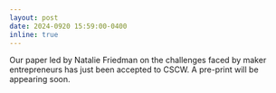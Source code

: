 ```yaml
---
layout: post
date: 2024-0920 15:59:00-0400
inline: true
---
```


Our paper led by Natalie Friedman on the challenges faced by maker entrepreneurs has just been accepted to CSCW. A pre-print will be appearing soon.
